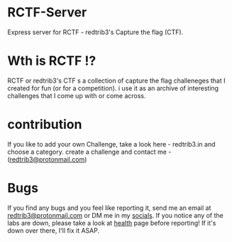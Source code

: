 # RCTF-Server

Express server for RCTF - redtrib3's Capture the flag (CTF).

# Wth is RCTF !?
RCTF or redtrib3's CTF s a collection of capture the flag challeneges that I created for fun (or for a competition). i use it as an archive of interesting challenges that I come up with or come across.

# contribution

If you like to add your own Challenge, take a look here - redtrib3.in and choose a category. create a challenge and contact me - (redtrib3@protonmail.com)

# Bugs

If you find any bugs and you feel like reporting it, send me an email at redtrib3@protonmail.com or DM me in my [socials](https://redtrib3.in/socials).
If you notice any of the labs are down, please take a look at [health](https://health.redtrib3.in) page before reporting! If it's down over there, I'll fix it ASAP.
